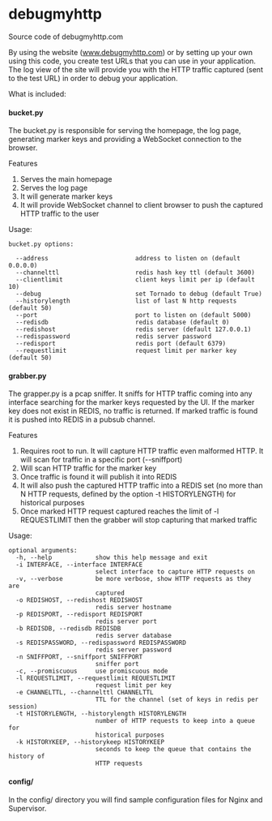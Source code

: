 # debugmyhttp
Source code of debugmyhttp.com

By using the website (www.debugmyhttp.com) or by setting up your own using this code, you create test URLs that you can use in your application. The log view of the site will provide you with the HTTP traffic captured (sent to the test URL) in order to debug your application.  


What is included:

#### bucket.py

The bucket.py is responsible for serving the homepage, the log page, generating marker keys and providing a WebSocket connection to the browser.

Features

1. Serves the main homepage
2. Serves the log page
3. It will generate marker keys
4. It will provide WebSocket channel to client browser to push the captured HTTP traffic to the user

Usage: 
```
bucket.py options:

  --address                        address to listen on (default 0.0.0.0)
  --channelttl                     redis hash key ttl (default 3600)
  --clientlimit                    client keys limit per ip (default 10)
  --debug                          set Tornado to debug (default True)
  --historylength                  list of last N http requests (default 50)
  --port                           port to listen on (default 5000)
  --redisdb                        redis database (default 0)
  --redishost                      redis server (default 127.0.0.1)
  --redispassword                  redis server password
  --redisport                      redis port (default 6379)
  --requestlimit                   request limit per marker key (default 50)
```

#### grabber.py

The grapper.py is a pcap sniffer. It sniffs for HTTP traffic coming into any interface searching for the marker keys requested by the UI. If the marker key does not exist in REDIS, no traffic is returned. If marked traffic is found it is pushed into REDIS in a pubsub channel.

Features

1. Requires root to run. It will capture HTTP traffic even malformed HTTP. It will scan for traffic in a specific port (--sniffport)
2. Will scan HTTP traffic for the marker key
3. Once traffic is found it will publish it into REDIS
4. It will also push the captured HTTP traffic into a REDIS set (no more than N HTTP requests, defined by the option -t HISTORYLENGTH) for historical purposes
5. Once marked HTTP request captured reaches the limit of -l REQUESTLIMIT then the grabber will stop capturing that marked traffic

Usage:
```
optional arguments:
  -h, --help            show this help message and exit
  -i INTERFACE, --interface INTERFACE
                        select interface to capture HTTP requests on
  -v, --verbose         be more verbose, show HTTP requests as they are
                        captured
  -o REDISHOST, --redishost REDISHOST
                        redis server hostname
  -p REDISPORT, --redisport REDISPORT
                        redis server port
  -b REDISDB, --redisdb REDISDB
                        redis server database
  -s REDISPASSWORD, --redispassword REDISPASSWORD
                        redis server password
  -n SNIFFPORT, --sniffport SNIFFPORT
                        sniffer port
  -c, --promiscuous     use promiscuous mode
  -l REQUESTLIMIT, --requestlimit REQUESTLIMIT
                        request limit per key
  -e CHANNELTTL, --channelttl CHANNELTTL
                        TTL for the channel (set of keys in redis per session)
  -t HISTORYLENGTH, --historylength HISTORYLENGTH
                        number of HTTP requests to keep into a queue for
                        historical purposes
  -k HISTORYKEEP, --historykeep HISTORYKEEP
                        seconds to keep the queue that contains the history of
                        HTTP requests
```

#### config/

In the config/ directory you will find sample configuration files for Nginx and Supervisor. 
